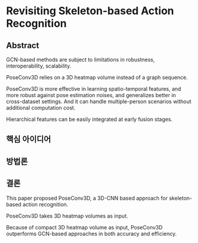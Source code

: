 # Revisiting Skeleton-based Action Recognition

## Abstract
GCN-based methods are subject to limitations in robustness, interoperability, scalability.

PoseConv3D relies on a 3D heatmap volume instead of a graph sequence.

PoseConv3D is more effective in learning spatio-temporal features, and more robust against pose estimation noises, and generalizes better in cross-dataset settings. And it can handle multiple-person scenarios without additional computation cost.

Hierarchical features can be easily integrated at early fusion stages.

## 핵심 아이디어

## 방법론

## 결론
This paper proposed PoseConv3D, a 3D-CNN based approach for skeleton-based action recognition.

PoseConv3D takes 3D heatmap volumes as input.

Because of compact 3D heatmap volume as input, PoseConv3D outperforms GCN-based approaches in both accuracy and efficiency.

